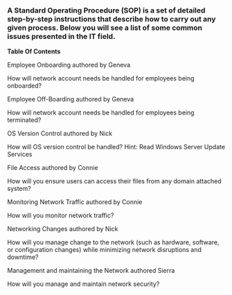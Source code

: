 ### A Standard Operating Procedure (SOP) is a set of detailed step-by-step instructions that describe how to carry out any given process. Below you will see a list of some common issues presented in the IT field.

**Table Of Contents**

Employee Onboarding authored by Geneva

How will network account needs be handled for employees being onboarded?
  
Employee Off-Boarding authored by Geneva

How will network account needs be handled for employees being terminated?
  
OS Version Control authored by Nick

How will OS version control be handled? Hint: Read Windows Server Update Services
  
File Access authored by Connie

How will you ensure users can access their files from any domain attached system?
  
Monitoring Network Traffic authored by Connie

How will you monitor network traffic?
  
Networking Changes authored by Nick

How will you manage change to the network (such as hardware, software, or configuration changes) while minimizing network disruptions and downtime?
  
Management and maintaining the Network authored Sierra 

How will you manage and maintain network security?
  
